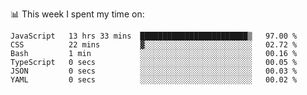 📊 This week I spent my time on:
<!--START_SECTION:waka-->

```text
JavaScript   13 hrs 33 mins  ████████████████████████▒   97.00 %
CSS          22 mins         ▓░░░░░░░░░░░░░░░░░░░░░░░░   02.72 %
Bash         1 min           ░░░░░░░░░░░░░░░░░░░░░░░░░   00.16 %
TypeScript   0 secs          ░░░░░░░░░░░░░░░░░░░░░░░░░   00.05 %
JSON         0 secs          ░░░░░░░░░░░░░░░░░░░░░░░░░   00.03 %
YAML         0 secs          ░░░░░░░░░░░░░░░░░░░░░░░░░   00.02 %
```

<!--END_SECTION:waka-->

